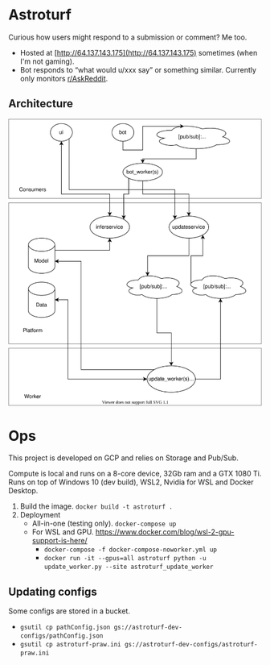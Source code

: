 # Astroturf
Curious how users might respond to a submission or comment? Me too.
- Hosted at [http://64.137.143.175](http://64.137.143.175) sometimes (when I'm not gaming).
- Bot responds to “what would u/xxx say” or something similar. Currently only monitors [r/AskReddit](https://www.reddit.com/r/AskReddit).

## Architecture
<img src="./Architecture.svg">


# Ops
This project is developed on GCP and relies on Storage and Pub/Sub.

Compute is local and runs on a 8-core device, 32Gb ram and a GTX 1080 Ti.
Runs on top of Windows 10 (dev build), WSL2, Nvidia for WSL and Docker Desktop.

1. Build the image. `docker build -t astroturf .`
2. Deployment
	- All-in-one (testing only). `docker-compose up`
	- For WSL and GPU. https://www.docker.com/blog/wsl-2-gpu-support-is-here/
		- `docker-compose -f docker-compose-noworker.yml up`
		- `docker run -it --gpus=all astroturf python -u update_worker.py --site astroturf_update_worker`

## Updating configs
Some configs are stored in a bucket.
- `gsutil cp pathConfig.json gs://astroturf-dev-configs/pathConfig.json`
- `gsutil cp astroturf-praw.ini gs://astroturf-dev-configs/astroturf-praw.ini`
